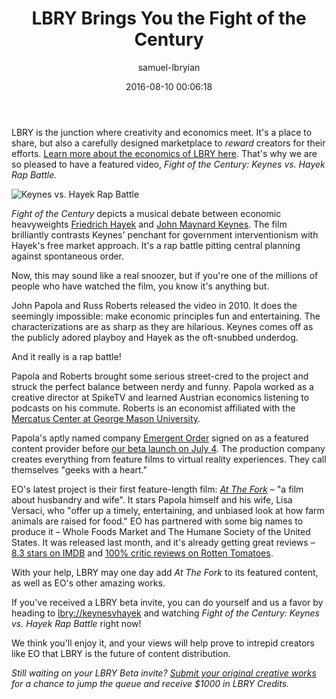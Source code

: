 ﻿---
author: samuel-lbryian
title: 'LBRY Brings You the Fight of the Century'
date: '2016-08-10 00:06:18'
---

LBRY is the junction where creativity and economics meet. It's a place to share, but also a carefully designed marketplace to *reward* creators for their efforts. [Learn more about the economics of LBRY here](/what). That's why we are so pleased to have a featured video, *Fight of the Century: Keynes vs. Hayek Rap Battle.*

![Keynes vs. Hayek Rap Battle](/img/keyneshayek500.png)

*Fight of the Century* depicts a musical debate between economic heavyweights [Friedrich Hayek](https://en.wikipedia.org/wiki/Friedrich_Hayek) and [John Maynard Keynes](https://en.wikipedia.org/wiki/John_Maynard_Keynes). The film brilliantly contrasts Keynes' penchant for government interventionism with Hayek's free market approach. It's a rap battle pitting central planning against spontaneous order.

Now, this may sound like a real snoozer, but if you're one of the millions of people who have watched the film, you know it's anything but.

John Papola and Russ Roberts released the video in 2010. It does the seemingly impossible: make economic principles fun and entertaining. The characterizations are as sharp as they are hilarious. Keynes comes off as the publicly adored playboy and Hayek as the oft-snubbed underdog.

And it really is a rap battle!

Papola and Roberts brought some serious street-cred to the project and struck the perfect balance between nerdy and funny. Papola worked as a creative director at SpikeTV and learned Austrian economics listening to podcasts on his commute. Roberts is an economist affiliated with the [Mercatus Center at George Mason University](http://mercatus.org).

Papola's aptly named company [Emergent Order](http://emergentorder.com) signed on as a featured content provider before [our beta launch on July 4](/news/beta-live-declare-independence-big-media). The production company creates everything from feature films to virtual reality experiences. They call themselves "geeks with a heart."

EO's latest project is their first feature-length film: *[At The Fork](http://www.attheforkfilm.com)* – "a film about husbandry and wife". It stars Papola himself and his wife, Lisa Versaci, who "offer up a timely, entertaining, and unbiased look at how farm animals are raised for food." EO has partnered with some big names to produce it – Whole Foods Market and The Humane Society of the United States. It was released last month, and it's already getting great reviews – [8.3 stars on IMDB](http://www.imdb.com/title/tt5726712) and [100% critic reviews on Rotten Tomatoes](https://www.rottentomatoes.com/m/at_the_fork).

With your help, LBRY may one day add *At The Fork* to its featured content, as well as EO's other amazing works.

If you've received a LBRY beta invite, you can do yourself and us a favor by heading to [lbry://keynesvhayek](lbry://keynesvhayek) and watching *Fight of the Century: Keynes vs. Hayek Rap Battle* right now!

We think you'll enjoy it, and your views will help prove to intrepid creators like EO that LBRY is the future of content distribution.

*Still waiting on your LBRY Beta invite? [Submit your original creative works](/publish) for a chance to jump the queue and receive $1000 in LBRY Credits.*
